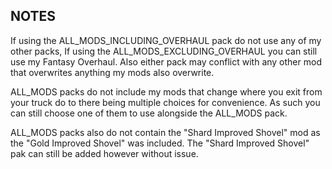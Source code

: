 ## NOTES
 
If using the ALL_MODS_INCLUDING_OVERHAUL pack do not use any of my other packs, If using the ALL_MODS_EXCLUDING_OVERHAUL you can still use my Fantasy Overhaul. Also either pack may conflict with any other mod that overwrites anything my mods also overwrite.


ALL_MODS packs do not include my mods that change where you exit from your truck do to there being multiple choices for convenience. As such you can still choose one of them to use alongside the ALL_MODS pack. 


ALL_MODS packs also do not contain the "Shard Improved Shovel" mod as the "Gold Improved Shovel" was included. The "Shard Improved Shovel" pak can still be added however without issue.
